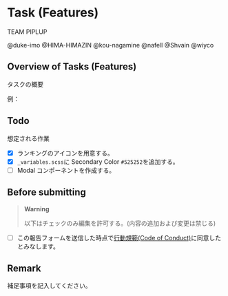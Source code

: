 # Task (Features)

TEAM PIPLUP

@duke-imo @HIMA-HIMAZIN @kou-nagamine @nafell @Shvain @wiyco

## Overview of Tasks (Features)

タスクの概要

例：

## Todo

想定される作業

- [x] ランキングのアイコンを用意する。
- [x] `_variables.scss`に Secondary Color `#525252`を追加する。
- [ ] Modal コンポーネントを作成する。

## Before submitting

> **Warning**
>
> 以下はチェックのみ編集を許可する。(内容の追加および変更は禁じる)

- [ ] この報告フォームを送信した時点で[行動規範(Code of Conduct)](../blob/develop/_docs/CODE_OF_CONDUCT.md)に同意したとみなします。

## Remark

補足事項を記入してください。
